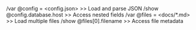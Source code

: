/var @config = <config.json>             >> Load and parse JSON
/show @config.database.host              >> Access nested fields
/var @files = <docs/*.md>                >> Load multiple files
/show @files[0].filename                  >> Access file metadata